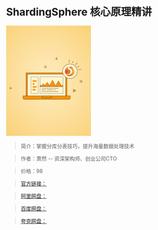 # ShardingSphere 核心原理精讲

![img](../../assets/Ciqc1F9_zt2ATmuUAABJiGrfJ7E267.png)

> 简介：掌握分库分表技巧，提升海量数据处理技术

> 作者：萧然 -- 资深架构师、创业公司CTO

> 价格：98

> [官方链接：]()

> [阿里网盘：]()

> [百度网盘：]()

> [夸克网盘：]()
